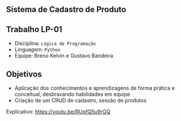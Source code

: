## Sistema de Cadastro de Produto 
## Trabalho LP-01
- Disciplina: `Lógica de Programação`
- Linguagem: `Python`
- Equipe: Breno Kelvin e Gustavo Bandeira

## Objetivos
- Aplicação dos conhecimentos e aprendizagens de forma prática e conceitual, desbravando habilidades em equipe
- Criação de um CRUD de cadastro, sessão de produtos

Explicativo: https://youtu.be/RUpfQ5u9rGQ

